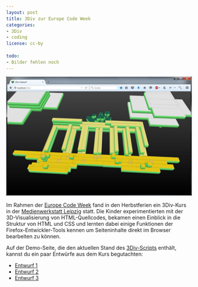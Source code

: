 ```yaml
---
layout: post
title: 3Div zur Europe Code Week
categories:
- 3Div
- coding
license: cc-by

todo:
- Bilder fehlen noch
---
```


![Brandenburger Tor als 3Div-Objekt](/images/3div_eu-code-week_tn-entwurf.jpg)

Im Rahmen der [Europe Code Week](http://events.codeweek.eu/view/4579/3div-internetseiten-in-3d/) fand in den Herbstferien ein 3Div-Kurs in der [Medienwerkstatt Leipzig](http://medien-werkstatt-leipzig.de) statt. Die Kinder experimentierten mit der 3D-Visualisierung von HTML-Quellcodes, bekamen einen Einblick in die Struktur von HTML und CSS und lernten dabei einige Funktionen der Firefox-Entwickler-Tools kennen um Seiteninhalte direkt im Browser bearbeiten zu können.

Auf der Demo-Seite, die den aktuellen Stand des [3Div-Scripts](http://github.com/raffaelj/3div) enthält, kannst du ein paar Entwürfe aus dem Kurs begutachten:

* [Entwurf 1](http://test.npraesenz.de/3div/?file=tn_herbst2015_01)
* [Entwurf 2](http://test.npraesenz.de/3div/?file=tn_herbst2015_02)
* [Entwurf 3](http://test.npraesenz.de/3div/?file=tn_herbst2015_03)
